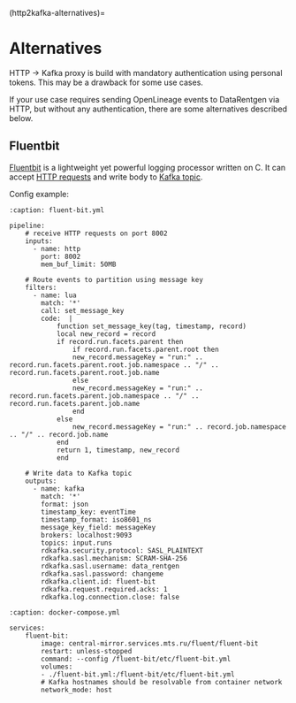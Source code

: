 (http2kafka-alternatives)=

# Alternatives

HTTP → Kafka proxy is build with mandatory authentication using personal tokens. This may be a drawback for some use cases.

If your use case requires sending OpenLineage events to DataRentgen via HTTP, but without any authentication, there are some alternatives described below.

## Fluentbit

[Fluentbit](https://fluentbit.io/) is a lightweight yet powerful logging processor written on C.
It can accept [HTTP requests](https://docs.fluentbit.io/manual/data-pipeline/inputs/http) and write body to [Kafka topic](https://docs.fluentbit.io/manual/data-pipeline/outputs/kafka).

Config example:

```{code-block} yaml
:caption: fluent-bit.yml

pipeline:
    # receive HTTP requests on port 8002
    inputs:
      - name: http
        port: 8002
        mem_buf_limit: 50MB

    # Route events to partition using message key
    filters:
      - name: lua
        match: '*'
        call: set_message_key
        code:  |
            function set_message_key(tag, timestamp, record)
            local new_record = record
            if record.run.facets.parent then
                if record.run.facets.parent.root then
                new_record.messageKey = "run:" .. record.run.facets.parent.root.job.namespace .. "/" .. record.run.facets.parent.root.job.name
                else
                new_record.messageKey = "run:" .. record.run.facets.parent.job.namespace .. "/" .. record.run.facets.parent.job.name
                end
            else
                new_record.messageKey = "run:" .. record.job.namespace .. "/" .. record.job.name
            end
            return 1, timestamp, new_record
            end

    # Write data to Kafka topic
    outputs:
      - name: kafka
        match: '*'
        format: json
        timestamp_key: eventTime
        timestamp_format: iso8601_ns
        message_key_field: messageKey
        brokers: localhost:9093
        topics: input.runs
        rdkafka.security.protocol: SASL_PLAINTEXT
        rdkafka.sasl.mechanism: SCRAM-SHA-256
        rdkafka.sasl.username: data_rentgen
        rdkafka.sasl.password: changeme
        rdkafka.client.id: fluent-bit
        rdkafka.request.required.acks: 1
        rdkafka.log.connection.close: false
```

```{code-block} yaml
:caption: docker-compose.yml

services:
    fluent-bit:
        image: central-mirror.services.mts.ru/fluent/fluent-bit
        restart: unless-stopped
        command: --config /fluent-bit/etc/fluent-bit.yml
        volumes:
        - ./fluent-bit.yml:/fluent-bit/etc/fluent-bit.yml
        # Kafka hostnames should be resolvable from container network
        network_mode: host
```
